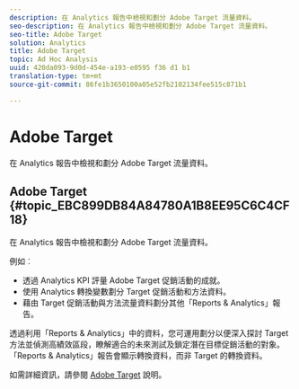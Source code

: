 ```yaml
---
description: 在 Analytics 報告中檢視和劃分 Adobe Target 流量資料。
seo-description: 在 Analytics 報告中檢視和劃分 Adobe Target 流量資料。
seo-title: Adobe Target
solution: Analytics
title: Adobe Target
topic: Ad Hoc Analysis
uuid: 420da093-9d0d-454e-a193-e0595 f36 d1 b1
translation-type: tm+mt
source-git-commit: 86fe1b3650100a05e52fb2102134fee515c871b1

---
```



# Adobe Target

在 Analytics 報告中檢視和劃分 Adobe Target 流量資料。

## Adobe Target {#topic_EBC899DB84A84780A1B8EE95C6C4CF18}

在 Analytics 報告中檢視和劃分 Adobe Target 流量資料。

例如︰

* 透過 Analytics KPI 評量 Adobe Target 促銷活動的成就。
* 使用 Analytics 轉換變數劃分 Target 促銷活動和方法資料。
* 藉由 Target 促銷活動與方法流量資料劃分其他「Reports &amp; Analytics」報告。

透過利用「Reports &amp; Analytics」中的資料，您可運用劃分以便深入探討 Target 方法並偵測高績效區段，瞭解適合的未來測試及鎖定潛在目標促銷活動的對象。「Reports &amp; Analytics」報告會顯示轉換資料，而非 Target 的轉換資料。

如需詳細資訊，請參閱 [Adobe Target](https://marketing.adobe.com/resources/help/en_US/target/) 說明。
